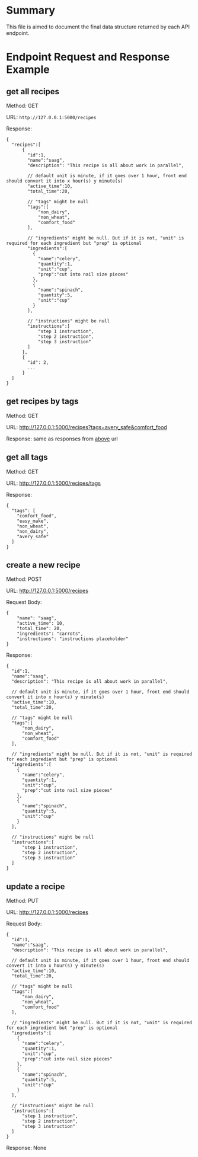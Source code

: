 # Summary
This file is aimed to document the final data structure returned by each API endpoint.

# Endpoint Request and Response Example

## get all recipes
Method: GET

URL: `http://127.0.0.1:5000/recipes`

Response:

    {
      "recipes":[
          {
            "id":1,
            "name":"saag",
            "description": "This recipe is all about work in parallel",

            // default unit is minute, if it goes over 1 hour, front end should convert it into x hour(s) y minute(s)
            "active_time":10,
            "total_time":20,

            // "tags" might be null
            "tags":[
                "non_dairy",
                "non_wheat",
                "comfort_food"
            ],

            // "ingredients" might be null. But if it is not, "unit" is required for each ingredient but "prep" is optional 
            "ingredients":[
              {
                "name":"celery",
                "quantity":1,
                "unit":"cup",
                "prep":"cut into nail size pieces"
              },
              {
                "name":"spinach",
                "quantity":5,
                "unit":"cup"
              }
            ],

            // "instructions" might be null
            "instructions":[
                "step 1 instruction",
                "step 2 instruction",
                "step 3 instruction"
            ]
          },
          {
            "id": 2,
            ...
          }
      ]
    }


## get recipes by tags
Method: GET

URL: http://127.0.0.1:5000/recipes?tags=avery_safe&comfort_food

Response: same as responses from [above](#get-all-recipes) url


## get all tags
Method: GET

URL: http://127.0.0.1:5000/recipes/tags

Response:

    {
      "tags": [
        "comfort_food",
        "easy_make",
        "non_wheat",
        "non_dairy",
        "avery_safe"
      ]
    }


## create a new recipe
Method: POST

URL: http://127.0.0.1:5000/recipes

Request Body:

    {
        "name": "saag",
        "active_time": 10,
        "total_time": 20,
        "ingredients": "carrots",
        "instructions": "instructions placeholder"
    }

Response: 

    {
      "id":1,
      "name":"saag",
      "description": "This recipe is all about work in parallel",

      // default unit is minute, if it goes over 1 hour, front end should convert it into x hour(s) y minute(s)
      "active_time":10,
      "total_time":20,

      // "tags" might be null
      "tags":[
          "non_dairy",
          "non_wheat",
          "comfort_food"
      ],

      // "ingredients" might be null. But if it is not, "unit" is required for each ingredient but "prep" is optional 
      "ingredients":[
        {
          "name":"celery",
          "quantity":1,
          "unit":"cup",
          "prep":"cut into nail size pieces"
        },
        {
          "name":"spinach",
          "quantity":5,
          "unit":"cup"
        }
      ],

      // "instructions" might be null
      "instructions":[
          "step 1 instruction",
          "step 2 instruction",
          "step 3 instruction"
      ]
    }

## update a recipe
Method: PUT

URL: http://127.0.0.1:5000/recipes

Request Body:

    {
      "id":1,
      "name":"saag",
      "description": "This recipe is all about work in parallel",

      // default unit is minute, if it goes over 1 hour, front end should convert it into x hour(s) y minute(s)
      "active_time":10,
      "total_time":20,

      // "tags" might be null
      "tags":[
          "non_dairy",
          "non_wheat",
          "comfort_food"
      ],

      // "ingredients" might be null. But if it is not, "unit" is required for each ingredient but "prep" is optional 
      "ingredients":[
        {
          "name":"celery",
          "quantity":1,
          "unit":"cup",
          "prep":"cut into nail size pieces"
        },
        {
          "name":"spinach",
          "quantity":5,
          "unit":"cup"
        }
      ],

      // "instructions" might be null
      "instructions":[
          "step 1 instruction",
          "step 2 instruction",
          "step 3 instruction"
      ]
    }

Response:
None
